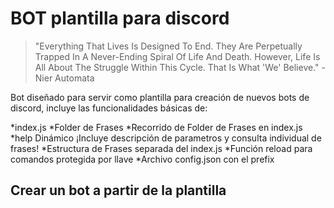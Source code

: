 BOT plantilla para discord
===

>"Everything That Lives Is Designed To End.  They Are Perpetually Trapped In A Never-Ending Spiral Of Life And Death.  However, Life Is All About The Struggle Within This Cycle. That Is What 'We' Believe." - Nier Automata

<p>Bot diseñado para servir como plantilla para creación de nuevos bots de discord, 
incluye las funcionalidades básicas de:</p>
*index.js
*Folder de Frases
*Recorrido de Folder de Frases en index.js
*help Dinámico ¡Incluye descripción de parametros y consulta individual de frases!
*Estructura de Frases separada del index.js
*Función reload para comandos protegida por llave
*Archivo config.json con el prefix

Crear un bot a partir de la plantilla 
-


